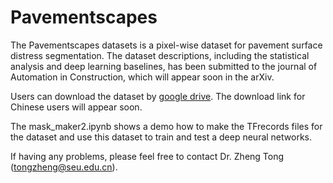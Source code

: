 # Pavementscapes
The Pavementscapes datasets is a pixel-wise dataset for pavement surface distress segmentation. The dataset descriptions, including the statistical analysis and deep learning baselines, has been submitted to the journal of Automation in Construction, which will appear soon in the arXiv.

Users can download the dataset by [google drive](https://drive.google.com/drive/folders/1h9Mis8s93TrRfzWQ4tThi8D_Ze0qS25U?usp=sharing). The download link for Chinese users will appear soon.

The mask_maker2.ipynb shows a demo how to make the TFrecords files for the dataset and use this dataset to train and test a deep neural networks.

If having any problems, please feel free to contact Dr. Zheng Tong (tongzheng@seu.edu.cn).

